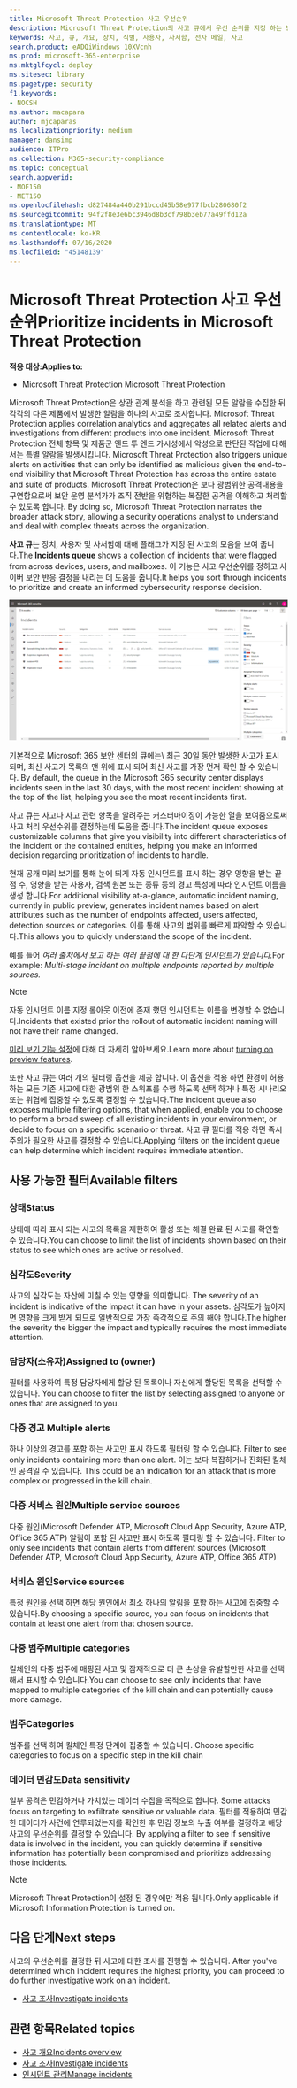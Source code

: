 ```yaml
---
title: Microsoft Threat Protection 사고 우선순위
description: Microsoft Threat Protection의 사고 큐에서 우선 순위를 지정 하는 방법을 알아봅니다.
keywords: 사고, 큐, 개요, 장치, 식별, 사용자, 사서함, 전자 메일, 사고
search.product: eADQiWindows 10XVcnh
ms.prod: microsoft-365-enterprise
ms.mktglfcycl: deploy
ms.sitesec: library
ms.pagetype: security
f1.keywords:
- NOCSH
ms.author: macapara
author: mjcaparas
ms.localizationpriority: medium
manager: dansimp
audience: ITPro
ms.collection: M365-security-compliance
ms.topic: conceptual
search.appverid:
- MOE150
- MET150
ms.openlocfilehash: d827484a440b291bccd45b58e977fbcb280680f2
ms.sourcegitcommit: 94f2f8e3e6bc3946d8b3cf798b3eb77a49ffd12a
ms.translationtype: MT
ms.contentlocale: ko-KR
ms.lasthandoff: 07/16/2020
ms.locfileid: "45148139"
---
```

# <a name="prioritize-incidents-in-microsoft-threat-protection"></a><span data-ttu-id="a8e8a-104">Microsoft Threat Protection 사고 우선순위</span><span class="sxs-lookup"><span data-stu-id="a8e8a-104">Prioritize incidents in Microsoft Threat Protection</span></span>

<span data-ttu-id="a8e8a-105">**적용 대상:**</span><span class="sxs-lookup"><span data-stu-id="a8e8a-105">**Applies to:**</span></span>
- <span data-ttu-id="a8e8a-106">Microsoft Threat Protection </span><span class="sxs-lookup"><span data-stu-id="a8e8a-106">Microsoft Threat Protection</span></span>



<span data-ttu-id="a8e8a-107">Microsoft Threat Protection은 상관 관계 분석을 하고 관련된 모든 알람을 수집한 뒤 각각의 다른 제품에서 발생한 알람을 하나의 사고로 조사합니다. </span><span class="sxs-lookup"><span data-stu-id="a8e8a-107">Microsoft Threat Protection applies correlation analytics and aggregates all related alerts and investigations from different products into one incident.</span></span> <span data-ttu-id="a8e8a-108">Microsoft Threat Protection 전체 항목 및 제품군 엔드 투 엔드 가시성에서 악성으로 판단된 작업에 대해서는 특별 알람을 발생시킵니다. </span><span class="sxs-lookup"><span data-stu-id="a8e8a-108">Microsoft Threat Protection also triggers unique alerts on activities that can only be identified as malicious given the end-to-end visibility that Microsoft Threat Protection has across the entire estate and suite of products.</span></span> <span data-ttu-id="a8e8a-109">Microsoft Threat Protection은 보다 광범위한 공격내용을 구연함으로써 보안 운영 분석가가 조직 전반을 위협하는 복잡한 공격을 이해하고 처리할 수 있도록 합니다. </span><span class="sxs-lookup"><span data-stu-id="a8e8a-109">By doing so, Microsoft Threat Protection narrates the broader attack story, allowing a security operations analyst to understand and deal with complex threats across the organization.</span></span>


<span data-ttu-id="a8e8a-110">**사고 큐**는 장치, 사용자 및 사서함에 대해 플래그가 지정 된 사고의 모음을 보여 줍니다.</span><span class="sxs-lookup"><span data-stu-id="a8e8a-110">The **Incidents queue** shows a collection of incidents that were flagged from across devices, users, and mailboxes.</span></span> <span data-ttu-id="a8e8a-111">이 기능은 사고 우선순위를 정하고 사이버 보안 반응 결정을 내리는 데 도움을 줍니다.</span><span class="sxs-lookup"><span data-stu-id="a8e8a-111">It helps you sort through incidents to prioritize and create an informed cybersecurity response decision.</span></span>


![사고 큐의 이미지](../../media/incidents-queue.png) 

<span data-ttu-id="a8e8a-113">기본적으로 Microsoft 365 보안 센터의 큐에는\ 최근 30일 동안 발생한 사고가 표시 되며, 최신 사고가 목록의 맨 위에 표시 되어 최신 사고를 가장 먼저 확인 할 수 있습니다. </span><span class="sxs-lookup"><span data-stu-id="a8e8a-113">By default, the queue in the Microsoft 365 security center displays incidents seen in the last 30 days, with the most recent incident showing at the top of the list, helping you see the most recent incidents first.</span></span>

<span data-ttu-id="a8e8a-114">사고 큐는 사고나 사고 관련 항목을 알려주는 커스터마이징이 가능한 열을 보여줌으로써 사고 처리 우선수위를 결정하는데 도움을 줍니다.</span><span class="sxs-lookup"><span data-stu-id="a8e8a-114">The incident queue exposes customizable columns that give you visibility into different characteristics of the incident or the contained entities, helping you make an informed decision regarding prioritization of incidents to handle.</span></span>

<span data-ttu-id="a8e8a-115">현재 공개 미리 보기를 통해 눈에 띄게 자동 인시던트를 표시 하는 경우 영향을 받는 끝점 수, 영향을 받는 사용자, 검색 원본 또는 종류 등의 경고 특성에 따라 인시던트 이름을 생성 합니다.</span><span class="sxs-lookup"><span data-stu-id="a8e8a-115">For additional visibility at-a-glance, automatic incident naming, currently in public preview, generates incident names based on alert attributes such as the number of endpoints affected, users affected, detection sources or categories.</span></span> <span data-ttu-id="a8e8a-116">이를 통해 사고의 범위를 빠르게 파악할 수 있습니다.</span><span class="sxs-lookup"><span data-stu-id="a8e8a-116">This allows you to quickly understand the scope of the incident.</span></span>

<span data-ttu-id="a8e8a-117">예를 들어 *여러 출처에서 보고 하는 여러 끝점에 대 한 다단계 인시던트가 있습니다.*</span><span class="sxs-lookup"><span data-stu-id="a8e8a-117">For example: *Multi-stage incident on multiple endpoints reported by multiple sources.*</span></span>

> [!NOTE]
> <span data-ttu-id="a8e8a-118">자동 인시던트 이름 지정 롤아웃 이전에 존재 했던 인시던트는 이름을 변경할 수 없습니다.</span><span class="sxs-lookup"><span data-stu-id="a8e8a-118">Incidents that existed prior the rollout of automatic incident naming will not have their name changed.</span></span>

<span data-ttu-id="a8e8a-119">[미리 보기 기능 설정](preview.md#turn-on-preview-features)에 대해 더 자세히 알아보세요.</span><span class="sxs-lookup"><span data-stu-id="a8e8a-119">Learn more about [turning on preview features](preview.md#turn-on-preview-features).</span></span>

<span data-ttu-id="a8e8a-120">또한 사고 큐는 여러 개의 필터링 옵션을 제공 합니다. 이 옵션을 적용 하면 환경이 허용하는 모든 기존 사고에 대한 광범위 한 스위프를 수행 하도록 선택 하거나 특정 시나리오 또는 위협에 집중할 수 있도록 결정할 수 있습니다.</span><span class="sxs-lookup"><span data-stu-id="a8e8a-120">The incident queue also exposes multiple filtering options, that when applied, enable you to choose to perform a broad sweep of all existing incidents in your environment, or decide to focus on a specific scenario or threat.</span></span> <span data-ttu-id="a8e8a-121">사고 큐 필터를 적용 하면 즉시 주의가 필요한 사고를 결정할 수 있습니다.</span><span class="sxs-lookup"><span data-stu-id="a8e8a-121">Applying filters on the incident queue can help determine which incident requires immediate attention.</span></span> 

## <a name="available-filters"></a><span data-ttu-id="a8e8a-122">사용 가능한 필터</span><span class="sxs-lookup"><span data-stu-id="a8e8a-122">Available filters</span></span>

### <a name="status"></a><span data-ttu-id="a8e8a-123">상태</span><span class="sxs-lookup"><span data-stu-id="a8e8a-123">Status</span></span>
<span data-ttu-id="a8e8a-124">상태에 따라 표시 되는 사고의 목록을 제한하여 활성 또는 해결 완료 된 사고를 확인할 수 있습니다.</span><span class="sxs-lookup"><span data-stu-id="a8e8a-124">You can choose to limit the list of incidents shown based on their status to see which ones are active or resolved.</span></span>

### <a name="severity"></a><span data-ttu-id="a8e8a-125">심각도</span><span class="sxs-lookup"><span data-stu-id="a8e8a-125">Severity</span></span>
<span data-ttu-id="a8e8a-126">사고의 심각도는 자산에 미칠 수 있는 영향을 의미합니다. </span><span class="sxs-lookup"><span data-stu-id="a8e8a-126">The severity of an incident is indicative of the impact it can have in your assets.</span></span> <span data-ttu-id="a8e8a-127">심각도가 높아지면 영향을 크게 받게 되므로 일반적으로 가장 즉각적으로 주의 해야 합니다.</span><span class="sxs-lookup"><span data-stu-id="a8e8a-127">The higher the severity the bigger the impact and typically requires the most immediate attention.</span></span> 

### <a name="assigned-to-owner"></a><span data-ttu-id="a8e8a-128">담당자(소유자)</span><span class="sxs-lookup"><span data-stu-id="a8e8a-128">Assigned to (owner)</span></span>
<span data-ttu-id="a8e8a-129">필터를 사용하여 특정 담당자에게 할당 된 목록이나 자신에게 할당된 목록을 선택할 수 있습니다. </span><span class="sxs-lookup"><span data-stu-id="a8e8a-129">You can choose to filter the list by selecting assigned to anyone or ones that are assigned to you.</span></span>

### <a name="multiple-alerts"></a><span data-ttu-id="a8e8a-130">다중 경고 </span><span class="sxs-lookup"><span data-stu-id="a8e8a-130">Multiple alerts</span></span> 
<span data-ttu-id="a8e8a-131">하나 이상의 경고를 포함 하는 사고만 표시 하도록 필터링 할 수 있습니다. </span><span class="sxs-lookup"><span data-stu-id="a8e8a-131">Filter to see only incidents containing more than one alert.</span></span> <span data-ttu-id="a8e8a-132">이는 보다 복잡하거나 진화된 킬체인 공격일 수 있습니다. </span><span class="sxs-lookup"><span data-stu-id="a8e8a-132">This could be an indication for an attack that is more complex or progressed in the kill chain.</span></span> 


### <a name="multiple-service-sources"></a><span data-ttu-id="a8e8a-133">다중 서비스 원인</span><span class="sxs-lookup"><span data-stu-id="a8e8a-133">Multiple service sources</span></span> 
<span data-ttu-id="a8e8a-134">다중 원인(Microsoft Defender ATP, Microsoft Cloud App Security, Azure ATP, Office 365 ATP) 알림이 포함 된 사고만 표시 하도록 필터링 할 수 있습니다. </span><span class="sxs-lookup"><span data-stu-id="a8e8a-134">Filter to only see incidents that contain alerts from different sources (Microsoft Defender ATP, Microsoft Cloud App Security, Azure ATP, Office 365 ATP)</span></span>
### <a name="service-sources"></a><span data-ttu-id="a8e8a-135">서비스 원인</span><span class="sxs-lookup"><span data-stu-id="a8e8a-135">Service sources</span></span>
<span data-ttu-id="a8e8a-136">특정 원인을 선택 하면 해당 원인에서 최소 하나의 알림을 포함 하는 사고에 집중할 수 있습니다.</span><span class="sxs-lookup"><span data-stu-id="a8e8a-136">By choosing a specific source, you can focus on incidents that contain at least one alert from that chosen source.</span></span> 

### <a name="multiple-categories"></a><span data-ttu-id="a8e8a-137">다중 범주</span><span class="sxs-lookup"><span data-stu-id="a8e8a-137">Multiple categories</span></span> 
<span data-ttu-id="a8e8a-138">킬체인의 다중 범주에 매핑된 사고 및 잠재적으로 더 큰 손상을 유발할만한 사고를 선택해서 표시할 수 있습니다.</span><span class="sxs-lookup"><span data-stu-id="a8e8a-138">You can choose to see only incidents that have mapped to multiple categories of the kill chain and can potentially cause more damage.</span></span> 

### <a name="categories"></a><span data-ttu-id="a8e8a-139">범주</span><span class="sxs-lookup"><span data-stu-id="a8e8a-139">Categories</span></span>
<span data-ttu-id="a8e8a-140">범주를 선택 하여 킬체인 특정 단계에 집중할 수 있습니다. </span><span class="sxs-lookup"><span data-stu-id="a8e8a-140">Choose specific categories to focus on a specific step in the kill chain</span></span>

### <a name="data-sensitivity"></a><span data-ttu-id="a8e8a-141">데이터 민감도</span><span class="sxs-lookup"><span data-stu-id="a8e8a-141">Data sensitivity</span></span>
<span data-ttu-id="a8e8a-142">일부 공격은 민감하거나 가치있는 데이터 수집을 목적으로 합니다. </span><span class="sxs-lookup"><span data-stu-id="a8e8a-142">Some attacks focus on targeting to exfiltrate sensitive or valuable data.</span></span> <span data-ttu-id="a8e8a-143">필터를 적용하여 민감한 데이터가 사건에 연루되었는지를 확인한 후 민감 정보의 누출 여부를 결정하고 해당 사고의 우선순위를 결정할 수 있습니다.  </span><span class="sxs-lookup"><span data-stu-id="a8e8a-143">By applying a filter to see if sensitive data is involved in the incident, you can quickly determine if sensitive information has potentially been compromised and prioritize addressing those incidents.</span></span>

>[!NOTE]
><span data-ttu-id="a8e8a-144">Microsoft Threat Protection이 설정 된 경우에만 적용 됩니다.</span><span class="sxs-lookup"><span data-stu-id="a8e8a-144">Only applicable if Microsoft Information Protection is turned on.</span></span>


## <a name="next-steps"></a><span data-ttu-id="a8e8a-145">다음 단계</span><span class="sxs-lookup"><span data-stu-id="a8e8a-145">Next steps</span></span>
<span data-ttu-id="a8e8a-146">사고의 우선순위를 결정한 뒤 사고에 대한 조사를 진행할 수 있습니다. </span><span class="sxs-lookup"><span data-stu-id="a8e8a-146">After you've determined which incident requires the highest priority, you can proceed to do further investigative work on an incident.</span></span>
- [<span data-ttu-id="a8e8a-147">사고 조사</span><span class="sxs-lookup"><span data-stu-id="a8e8a-147">Investigate incidents</span></span>](investigate-incidents.md)


## <a name="related-topics"></a><span data-ttu-id="a8e8a-148">관련 항목</span><span class="sxs-lookup"><span data-stu-id="a8e8a-148">Related topics</span></span>
- [<span data-ttu-id="a8e8a-149">사고 개요</span><span class="sxs-lookup"><span data-stu-id="a8e8a-149">Incidents overview</span></span>](incidents-overview.md)
- [<span data-ttu-id="a8e8a-150">사고 조사</span><span class="sxs-lookup"><span data-stu-id="a8e8a-150">Investigate incidents</span></span>](investigate-incidents.md)
- [<span data-ttu-id="a8e8a-151">인시던트 관리</span><span class="sxs-lookup"><span data-stu-id="a8e8a-151">Manage incidents</span></span>](manage-incidents.md)
